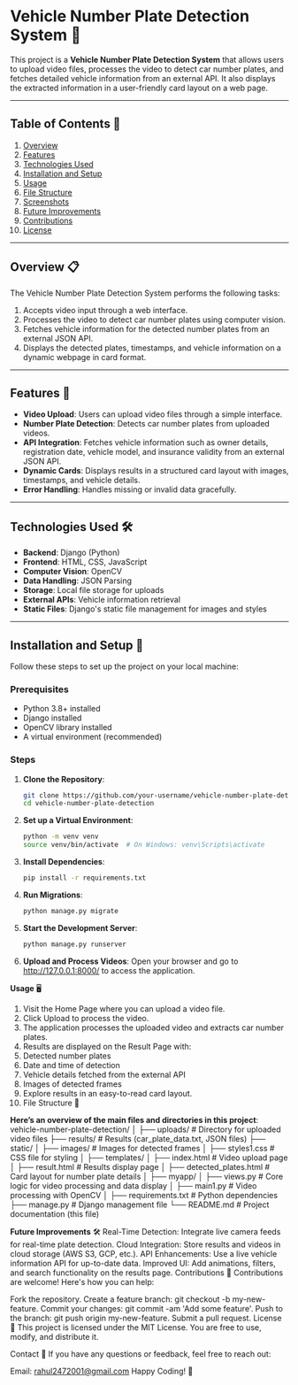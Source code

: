 # Vehicle Number Plate Detection System 🚗

This project is a **Vehicle Number Plate Detection System** that allows users to upload video files, processes the video to detect car number plates, and fetches detailed vehicle information from an external API. It also displays the extracted information in a user-friendly card layout on a web page.

---

## Table of Contents 📖
1. [Overview](#overview)
2. [Features](#features)
3. [Technologies Used](#technologies-used)
4. [Installation and Setup](#installation-and-setup)
5. [Usage](#usage)
6. [File Structure](#file-structure)
7. [Screenshots](#screenshots)
8. [Future Improvements](#future-improvements)
9. [Contributions](#contributions)
10. [License](#license)

---

## Overview 📋

The Vehicle Number Plate Detection System performs the following tasks:
1. Accepts video input through a web interface.
2. Processes the video to detect car number plates using computer vision.
3. Fetches vehicle information for the detected number plates from an external JSON API.
4. Displays the detected plates, timestamps, and vehicle information on a dynamic webpage in card format.

---

## Features 🌟
- **Video Upload**: Users can upload video files through a simple interface.
- **Number Plate Detection**: Detects car number plates from uploaded videos.
- **API Integration**: Fetches vehicle information such as owner details, registration date, vehicle model, and insurance validity from an external JSON API.
- **Dynamic Cards**: Displays results in a structured card layout with images, timestamps, and vehicle details.
- **Error Handling**: Handles missing or invalid data gracefully.

---

## Technologies Used 🛠️

- **Backend**: Django (Python)
- **Frontend**: HTML, CSS, JavaScript
- **Computer Vision**: OpenCV
- **Data Handling**: JSON Parsing
- **Storage**: Local file storage for uploads
- **External APIs**: Vehicle information retrieval
- **Static Files**: Django's static file management for images and styles

---

## Installation and Setup 🚀

Follow these steps to set up the project on your local machine:

### Prerequisites
- Python 3.8+ installed
- Django installed
- OpenCV library installed
- A virtual environment (recommended)

### Steps
1. **Clone the Repository**:
   ```bash
   git clone https://github.com/your-username/vehicle-number-plate-detection.git
   cd vehicle-number-plate-detection
2. **Set up a Virtual Environment**:
   ```bash
   python -m venv venv
   source venv/bin/activate  # On Windows: venv\Scripts\activate
3. **Install Dependencies**:
   ```bash
   pip install -r requirements.txt
4. **Run Migrations**:
   ```bash
   python manage.py migrate
5. **Start the Development Server**:
   ```bash
   python manage.py runserver
6. **Upload and Process Videos**:
   Open your browser and go to http://127.0.0.1:8000/ to access the application.

**Usage** 🖥️
1. Visit the Home Page where you can upload a video file.
2. Click Upload to process the video.
3. The application processes the uploaded video and extracts car number plates.
4. Results are displayed on the Result Page with:
5. Detected number plates
6. Date and time of detection
7. Vehicle details fetched from the external API
8. Images of detected frames
9. Explore results in an easy-to-read card layout.
10. File Structure 📂

**Here’s an overview of the main files and directories in this project**:
vehicle-number-plate-detection/
│
├── uploads/                     # Directory for uploaded video files
├── results/                     # Results (car_plate_data.txt, JSON files)
├── static/
│   ├── images/                  # Images for detected frames
│   ├── styles1.css              # CSS file for styling
│
├── templates/
│   ├── index.html               # Video upload page
│   ├── result.html              # Results display page
│   ├── detected_plates.html     # Card layout for number plate details
│
├── myapp/
│   ├── views.py                 # Core logic for video processing and data display
│   ├── main1.py                 # Video processing with OpenCV
│
├── requirements.txt             # Python dependencies
├── manage.py                    # Django management file
└── README.md                    # Project documentation (this file)

**Future Improvements** 🛠️
Real-Time Detection: Integrate live camera feeds for real-time plate detection.
Cloud Integration: Store results and videos in cloud storage (AWS S3, GCP, etc.).
API Enhancements: Use a live vehicle information API for up-to-date data.
Improved UI: Add animations, filters, and search functionality on the results page.
Contributions 🤝
Contributions are welcome! Here's how you can help:

Fork the repository.
Create a feature branch: git checkout -b my-new-feature.
Commit your changes: git commit -am 'Add some feature'.
Push to the branch: git push origin my-new-feature.
Submit a pull request.
License 📄
This project is licensed under the MIT License. You are free to use, modify, and distribute it.

Contact 📧
If you have any questions or feedback, feel free to reach out:

Email: rahul2472001@gmail.com
Happy Coding! 🚀
